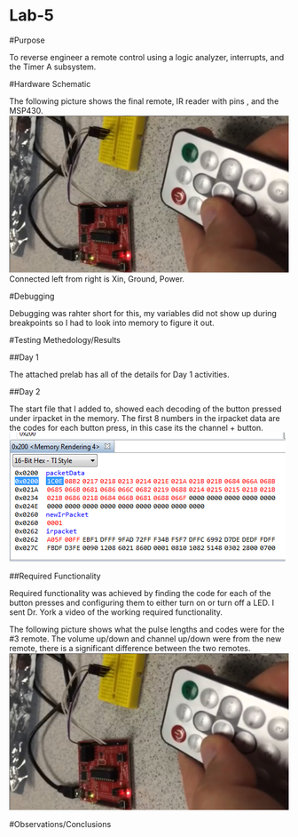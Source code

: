 Lab-5
==================
#Purpose

To reverse engineer a remote control using a logic analyzer, interrupts, and the Timer A subsystem.

#Hardware Schematic

The following picture shows the final remote, IR reader with pins , and the MSP430.
![Alt Text](https://github.com/RyanRedhead/382Lab5/blob/master/Hardware.PNG?raw=true)
Connected left from right is Xin, Ground, Power.

#Debugging

Debugging was rahter short for this, my variables did not show up during breakpoints so I had to look into memory to figure it out.

#Testing Methedology/Results

##Day 1

The attached prelab has all of the details for Day 1 activities.

##Day 2

The start file that I added to, showed each decoding of the button pressed under irpacket in the memory.
The first 8 numbers in the irpacket data are the codes for each button press, in this case its the channel + button.
![Alt Text](https://github.com/RyanRedhead/382Lab5/blob/master/Memory.PNG?raw=true)

##Required Functionality

Required functionality was achieved by finding the code for each of the button presses and configuring them to either turn on or turn off a LED.
I sent Dr. York a video of the working required functionality.

The following picture shows what the pulse lengths and codes were for the #3 remote. The volume up/down and channel up/down were from the new remote, there is a significant difference between the two remotes. 
![Alt Text](https://github.com/RyanRedhead/382Lab5/blob/master/Hardware.PNG?raw=true)

#Observations/Conclusions
